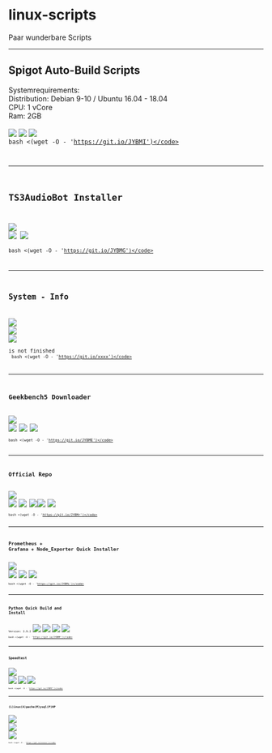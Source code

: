 # linux-scripts
Paar wunderbare Scripts

-----


## Spigot Auto-Build Scripts
Systemrequirements:<br>
Distribution: Debian 9-10 / Ubuntu 16.04 - 18.04<br>
CPU: 1 vCore <br>
Ram: 2GB <br><br>
![](https://img.shields.io/badge/Debian%2010-work!-green) ![](https://img.shields.io/badge/Debian%209-work!-green) ![](https://img.shields.io/badge/Ubuntu%2018.04-work!-green)<br>
<code>bash <(wget -O - 'https://git.io/JYBMI')</code>


-----


## TS3AudioBot Installer
![](https://img.shields.io/badge/Debian%2010-work!-green) ![](https://img.shields.io/badge/Debian%209-work!-green) ![](https://img.shields.io/badge/Ubuntu%2018.04-work!-green)<br>
<code>bash <(wget -O - 'https://git.io/JYBMG')</code>


-----


## System - Info
![](https://img.shields.io/badge/Debian%2010%20-%20error%20-%20red) ![](https://img.shields.io/badge/Debian%209%20-%20error%20-%20red) ![](https://img.shields.io/badge/Ubuntu%2018.04%20-error-%20red)<br>
is not finished<br>
<code>bash <(wget -O - 'https://git.io/xxxx')</code>


-----


## Geekbench5 Downloader
![](https://img.shields.io/badge/Debian%2010-work!-green) ![](https://img.shields.io/badge/Debian%209-work!-green) ![](https://img.shields.io/badge/Ubuntu%2020.04-work!-green) ![](https://img.shields.io/badge/Ubuntu%2018.04-work!-green)<br>
<code>bash <(wget -O - 'https://git.io/JYBME')</code>


-----


## Official Repo
![](https://img.shields.io/badge/Debian%2011-testing!-black) ![](https://img.shields.io/badge/Debian%2010-work!-green) ![](https://img.shields.io/badge/Debian%209-work!-green) ![](https://img.shields.io/badge/Ubuntu--20.04-work!-green)![](https://img.shields.io/badge/Ubuntu--18.04-work!-green) ![](https://img.shields.io/badge/Ubuntu--16.04-work!-green)<br>
<code>bash <(wget -O - 'https://git.io/JYBMr')</code>


-----


## Prometheus + Grafana + Node_Exporter Quick Installer
![](https://img.shields.io/badge/Debian%2010-work!-green) ![](https://img.shields.io/badge/Debian%209-work!-green) ![](https://img.shields.io/badge/Ubuntu%2020.04-work!-green) ![](https://img.shields.io/badge/Ubuntu%2018.04-work!-green)<br>
<code>bash <(wget -O - 'https://git.io/JYBMi')</code>


-----


## Python Quick Build and Install
Version: 3.9.2
![](https://img.shields.io/badge/Debian%2010-work!-green) ![](https://img.shields.io/badge/Debian%209-work!-green) ![](https://img.shields.io/badge/Ubuntu%2020.04-work!-green) ![](https://img.shields.io/badge/Ubuntu%2018.04-work!-green)<br>
<code>bash <(wget -O - 'https://git.io/JYBMM')</code>


-----


## Speedtest
![](https://img.shields.io/badge/Debian%2010-work!-green) ![](https://img.shields.io/badge/Debian%209-work!-green) ![](https://img.shields.io/badge/Ubuntu%2020.04-work!-green) ![](https://img.shields.io/badge/Ubuntu%2018.04-work!-green)<br>
<code>bash <(wget -O - 'https://git.io/JYBM7')</code>


-----


## (L)inux(A)pache(M)ysql(P)HP  
![](https://img.shields.io/badge/Debian%2010%20-%20error%20-%20red) ![](https://img.shields.io/badge/Debian%209%20-%20error%20-%20red) ![](https://img.shields.io/badge/Ubuntu%2018.04%20-error-%20red)<br>
<code>bash <(wget -O - 'https://git.io/xxxxxx')</code>